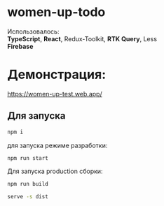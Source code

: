 # women-up-todo

Использовалось:<br />
**TypeScript**, **React**, Redux-Toolkit, **RTK Query**, Less<br />
**Firebase**

# Демонстрация:

https://women-up-test.web.app/

## Для запуска

```bash
npm i
```

для запуска режиме разработки:

```bash
npm run start
```

Для запуска production сборки:
```bash
npm run build

serve -s dist
```